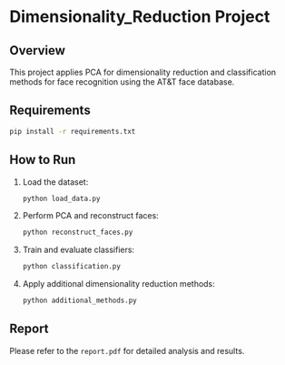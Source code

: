 # Dimensionality_Reduction Project

## Overview
This project applies PCA for dimensionality reduction and classification methods for face recognition using the AT&T face database.

## Requirements
```bash
pip install -r requirements.txt
```

## How to Run
1. Load the dataset:
    ```bash
    python load_data.py
    ```
2. Perform PCA and reconstruct faces:
    ```bash
    python reconstruct_faces.py
    ```
3. Train and evaluate classifiers:
    ```bash
    python classification.py
    ```
4. Apply additional dimensionality reduction methods:
    ```bash
    python additional_methods.py
    ```

## Report
Please refer to the `report.pdf` for detailed analysis and results.
